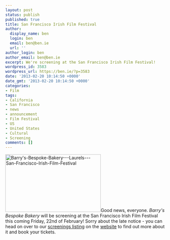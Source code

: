 ```yaml
---
layout: post
status: publish
published: true
title: San Francisco Irish Film Festival
author:
  display_name: ben
  login: ben
  email: ben@ben.ie
  url: ''
author_login: ben
author_email: ben@ben.ie
excerpt: We're screening at the San Francisco Irish Film Festival!
wordpress_id: 3583
wordpress_url: https://ben.ie/?p=3583
date: '2013-02-20 10:14:50 +0000'
date_gmt: '2013-02-20 10:14:50 +0000'
categories:
- Film
tags:
- California
- San Francisco
- news
- announcement
- Film Festival
- US
- United States
- Cultural
- Screening
comments: []
---
```

<p><img class="alignright size-medium wp-image-3498" alt="Barry's-Bespoke-Bakery---Laurels---San-Francisco-Irish-Film-Festival" src="https://ben.ie/wp-content/uploads/2013/02/Barrys-Bespoke-Bakery-Laurels-San-Francisco-Irish-Film-Festival-300x181.png" width="300" height="181" />Good news, everyone. <em>Barry's Bespoke Bakery</em> will be screening at the San Francisco Irish Film Festival this coming Friday, 22nd of February! Sorry about the late notice - you can head on over to our <a href="https://barrysfilm.com/screenings" target="_blank">screenings listing</a> on the <a href="https://barrysfilm.com" target="_blank">website</a> to find out more about it and book your tickets.</p>

